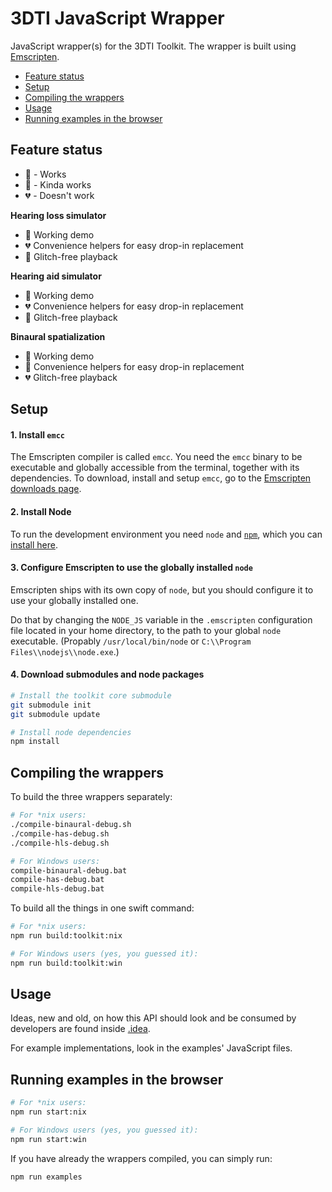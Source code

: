# 3DTI JavaScript Wrapper

JavaScript wrapper(s) for the 3DTI Toolkit. The wrapper is built using [Emscripten](https://kripken.github.io/emscripten-site/index.html).

* [Feature status](#feature-status)
* [Setup](#setup)
* [Compiling the wrappers](#compiling-the-wrappers)
* [Usage](#usage)
* [Running examples in the browser](#running-examples-in-the-browser)

## Feature status

* 🦄 - Works
* 🤖 - Kinda works
* 💔 - Doesn't work

**Hearing loss simulator**

* 🦄 Working demo
* 💔 Convenience helpers for easy drop-in replacement
* 🤖 Glitch-free playback

**Hearing aid simulator**

* 🦄 Working demo
* 💔 Convenience helpers for easy drop-in replacement
* 🤖 Glitch-free playback

**Binaural spatialization**

* 🤖 Working demo
* 🦄 Convenience helpers for easy drop-in replacement
* 💔 Glitch-free playback

## Setup

#### 1. Install `emcc`

The Emscripten compiler is called `emcc`. You need the `emcc` binary to be executable and globally accessible from the terminal, together with its dependencies. To download, install and setup `emcc`, go to the [Emscripten downloads page](https://kripken.github.io/emscripten-site/docs/getting_started/downloads.html).

#### 2. Install Node

To run the development environment you need `node` and [`npm`](npmjs.com), which you can [install here](https://nodejs.org/en/).

#### 3. Configure Emscripten to use the globally installed `node`

Emscripten ships with its own copy of `node`, but you should configure it to use your globally installed one.

Do that by changing the `NODE_JS` variable in the `.emscripten` configuration file located in your home directory, to the path to your global `node` executable. (Propably `/usr/local/bin/node` or `C:\\Program Files\\nodejs\\node.exe`.)

#### 4. Download submodules and node packages

```sh
# Install the toolkit core submodule
git submodule init
git submodule update

# Install node dependencies
npm install
```

## Compiling the wrappers

To build the three wrappers separately:

```sh
# For *nix users:
./compile-binaural-debug.sh
./compile-has-debug.sh
./compile-hls-debug.sh

# For Windows users:
compile-binaural-debug.bat
compile-has-debug.bat
compile-hls-debug.bat
```

To build all the things in one swift command:

```sh
# For *nix users:
npm run build:toolkit:nix

# For Windows users (yes, you guessed it):
npm run build:toolkit:win
```

## Usage

Ideas, new and old, on how this API should look and be consumed by developers are found inside [.idea](.idea).

For example implementations, look in the examples' JavaScript files.

## Running examples in the browser

```sh
# For *nix users:
npm run start:nix

# For Windows users (yes, you guessed it):
npm run start:win
```

If you have already the wrappers compiled, you can simply run:

```sh
npm run examples
```
